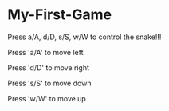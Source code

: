 # My-First-Game
Press a/A, d/D, s/S, w/W to control the snake!!!

Press 'a/A' to move left

Press 'd/D' to move right

Press 's/S' to move down

Press 'w/W' to move up
